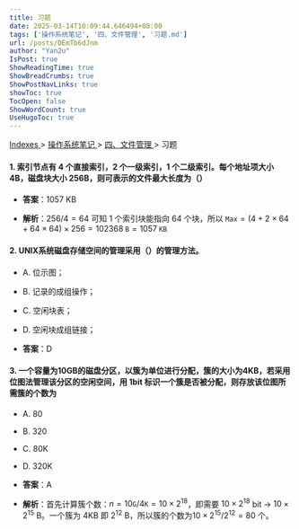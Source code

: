```yaml
---
title: 习题
date: 2025-03-14T10:09:44.646494+08:00
tags: ['操作系统笔记', '四、文件管理', '习题.md']
url: /posts/DEmTb6dJnm
author: "Yan2u"
IsPost: true
ShowReadingTime: true
ShowBreadCrumbs: true
ShowPostNavLinks: true
showToc: true
TocOpen: false
ShowWordCount: true
UseHugoToc: true
---
```


<a href="/notes408/chapters_index"> Indexes </a> > <a href="/notes408/indexes/xhyFtgS9zn"> 操作系统笔记 </a> > <a href="/notes408/indexes/8lfV4UxP2L"> 四、文件管理 </a> > 习题

#### 1. 索引节点有 4 个直接索引，2 个一级索引，1 个二级索引。每个地址项大小 4B，磁盘块大小 256B，则可表示的文件最大长度为（）

- **答案**：1057 KB

- **解析**：$256/4=64$ 可知 1 个索引块能指向 64 个块，所以 $\mathtt{Max}=(4+2\times 64+64\times 64)\times 256=102368\;\mathtt{B}=1057\;\mathtt{KB}$

#### 2. UNIX系统磁盘存储空间的管理采用（）的管理方法。

- A. 位示图；

- B. 记录的成组操作；

- C. 空闲块表；

- D. 空闲块成组链接；

- **答案**：D

####  3. 一个容量为10GB的磁盘分区，以簇为单位进行分配，簇的大小为4KB，若采用位图法管理该分区的空闲空间，用 1bit 标识一个簇是否被分配，则存放该位图所需簇的个数为

- A. 80

- B. 320

- C. 80K

- D. 320K

- **答案**：A

- **解析**：首先计算簇个数：$n=10\mathtt{G}/4\mathtt{K}=10\times 2^{18}$，即需要 $10\times 2^{18}$ bit $\rightarrow$ $10\times 2^{15}$ B。一个簇为 4KB 即 $2^{12}$ B，所以簇的个数为$10\times2^{15}/2^{12}=80$ 个。

